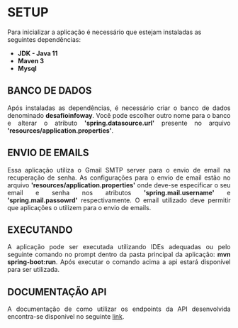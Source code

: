 <h1>SETUP</h1>

<p>Para inicializar a aplicação é necessário que estejam instaladas as seguintes dependências:</p>

<ul>
	<li><b>JDK - Java 11</b></li>
	<li><b>Maven 3</b></li>
	<li><b>Mysql</b></li>
</ul>

<h2>BANCO DE DADOS</h2>
<p align="justify">Após instaladas as dependências, é necessário criar o banco de dados denominado <b>desafioinfoway</b>. Você pode escolher outro nome para o banco e alterar o atributo <b>'spring.datasource.url'</b> presente no arquivo <b>'resources/application.properties'</b>.</p>

<h2>ENVIO DE EMAILS</h2>
<p align="justify">Essa aplicação utiliza o Gmail SMTP server para o envio de email na recuperação de senha. As configurações para o envio de email estão no arquivo <b>'resources/application.properties'</b> onde deve-se especificar o seu email e senha nos atributos <b>'spring.mail.username'</b> e <b>'spring.mail.passowrd'</b> respectivamente. O email utilizado deve permitir que aplicações o utilizem para o envio de emails.</p>

<h2>EXECUTANDO</h2>
<p align="justify">A aplicação pode ser executada utilizando IDEs adequadas ou pelo seguinte comando no prompt dentro da pasta principal da aplicação: <b>mvn spring-boot:run</b>. Após executar o comando acima a api estará disponível para ser utilizada.</p>

<h2>DOCUMENTAÇÃO API</h2>
<p align="justify">A documentação de como utilizar os endpoints da API desenvolvida encontra-se disponível no seguinte <a href="https://www.getpostman.com/collections/710b78d91f20cdc3f25d">link</a>.</p>